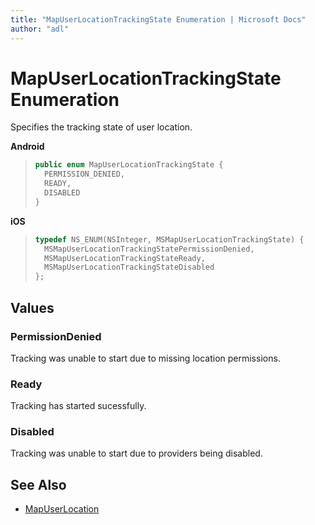 ```yaml
---
title: "MapUserLocationTrackingState Enumeration | Microsoft Docs"
author: "adl"
---
```


# MapUserLocationTrackingState Enumeration

Specifies the tracking state of user location.

**Android**

>```java
> public enum MapUserLocationTrackingState {
>   PERMISSION_DENIED,
>   READY,
>   DISABLED
> }
>```

**iOS**

>```objectivec
> typedef NS_ENUM(NSInteger, MSMapUserLocationTrackingState) {
>   MSMapUserLocationTrackingStatePermissionDenied,
>   MSMapUserLocationTrackingStateReady,
>   MSMapUserLocationTrackingStateDisabled
> };
>```

## Values

### PermissionDenied

Tracking was unable to start due to missing location permissions.

### Ready

Tracking has started sucessfully.

### Disabled

Tracking was unable to start due to providers being disabled.

## See Also

* [MapUserLocation](mapuserlocation-class.md)